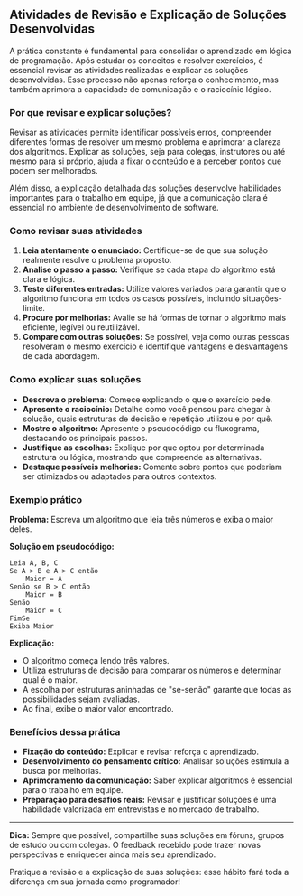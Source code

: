 
## Atividades de Revisão e Explicação de Soluções Desenvolvidas

A prática constante é fundamental para consolidar o aprendizado em lógica de programação. Após estudar os conceitos e resolver exercícios, é essencial revisar as atividades realizadas e explicar as soluções desenvolvidas. Esse processo não apenas reforça o conhecimento, mas também aprimora a capacidade de comunicação e o raciocínio lógico.

### Por que revisar e explicar soluções?

Revisar as atividades permite identificar possíveis erros, compreender diferentes formas de resolver um mesmo problema e aprimorar a clareza dos algoritmos. Explicar as soluções, seja para colegas, instrutores ou até mesmo para si próprio, ajuda a fixar o conteúdo e a perceber pontos que podem ser melhorados.

Além disso, a explicação detalhada das soluções desenvolve habilidades importantes para o trabalho em equipe, já que a comunicação clara é essencial no ambiente de desenvolvimento de software.

### Como revisar suas atividades

1. **Leia atentamente o enunciado:** Certifique-se de que sua solução realmente resolve o problema proposto.
2. **Analise o passo a passo:** Verifique se cada etapa do algoritmo está clara e lógica.
3. **Teste diferentes entradas:** Utilize valores variados para garantir que o algoritmo funciona em todos os casos possíveis, incluindo situações-limite.
4. **Procure por melhorias:** Avalie se há formas de tornar o algoritmo mais eficiente, legível ou reutilizável.
5. **Compare com outras soluções:** Se possível, veja como outras pessoas resolveram o mesmo exercício e identifique vantagens e desvantagens de cada abordagem.

### Como explicar suas soluções

- **Descreva o problema:** Comece explicando o que o exercício pede.
- **Apresente o raciocínio:** Detalhe como você pensou para chegar à solução, quais estruturas de decisão e repetição utilizou e por quê.
- **Mostre o algoritmo:** Apresente o pseudocódigo ou fluxograma, destacando os principais passos.
- **Justifique as escolhas:** Explique por que optou por determinada estrutura ou lógica, mostrando que compreende as alternativas.
- **Destaque possíveis melhorias:** Comente sobre pontos que poderiam ser otimizados ou adaptados para outros contextos.

### Exemplo prático

**Problema:** Escreva um algoritmo que leia três números e exiba o maior deles.

**Solução em pseudocódigo:**
```
Leia A, B, C
Se A > B e A > C então
    Maior = A
Senão se B > C então
    Maior = B
Senão
    Maior = C
FimSe
Exiba Maior
```

**Explicação:**
- O algoritmo começa lendo três valores.
- Utiliza estruturas de decisão para comparar os números e determinar qual é o maior.
- A escolha por estruturas aninhadas de "se-senão" garante que todas as possibilidades sejam avaliadas.
- Ao final, exibe o maior valor encontrado.

### Benefícios dessa prática

- **Fixação do conteúdo:** Explicar e revisar reforça o aprendizado.
- **Desenvolvimento do pensamento crítico:** Analisar soluções estimula a busca por melhorias.
- **Aprimoramento da comunicação:** Saber explicar algoritmos é essencial para o trabalho em equipe.
- **Preparação para desafios reais:** Revisar e justificar soluções é uma habilidade valorizada em entrevistas e no mercado de trabalho.

---

**Dica:** Sempre que possível, compartilhe suas soluções em fóruns, grupos de estudo ou com colegas. O feedback recebido pode trazer novas perspectivas e enriquecer ainda mais seu aprendizado.

Pratique a revisão e a explicação de suas soluções: esse hábito fará toda a diferença em sua jornada como programador!
```
